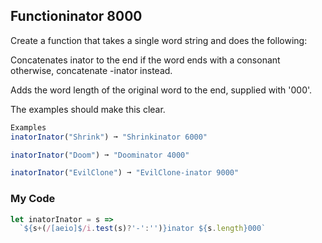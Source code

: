 ## Functioninator 8000

Create a function that takes a single word string and does the following:

Concatenates inator to the end if the word ends with a consonant otherwise, concatenate -inator instead.

Adds the word length of the original word to the end, supplied with '000'.

The examples should make this clear.
```js
Examples
inatorInator("Shrink") ➞ "Shrinkinator 6000"

inatorInator("Doom") ➞ "Doominator 4000"

inatorInator("EvilClone") ➞ "EvilClone-inator 9000"
```
### My Code
```js
let inatorInator = s =>
  `${s+(/[aeio]$/i.test(s)?'-':'')}inator ${s.length}000`
```
